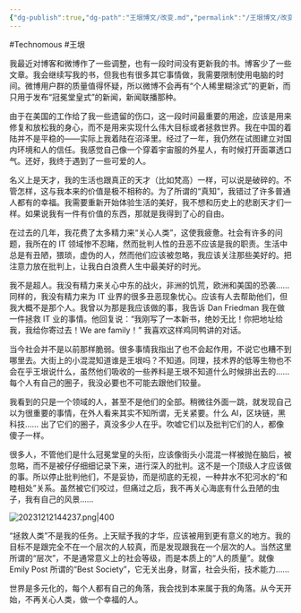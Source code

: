 ```yaml
---
{"dg-publish":true,"dg-path":"王垠博文/改变.md","permalink":"/王垠博文/改变/","created":"2023-12-12T14:42:02.601+08:00","updated":"2023-12-12T14:43:03.794+08:00"}
---
```


#Technomous #王垠 

我最近对博客和微博作了一些调整，也有一段时间没有更新我的书。博客少了一些文章。我会继续写我的书，但我也有很多其它事情做，我需要限制使用电脑的时间。微博用户群的质量值得怀疑，所以微博不会再有“个人稀里糊涂式”的更新，而只用于发布“冠冕堂皇式”的新闻，新闻联播那种。

由于在美国的工作给了我一些遗留的伤口，这一段时间最重要的用途，应该是用来修复和放松我的身心，而不是用来实现什么伟大目标或者拯救世界。我在中国的着陆并不是平稳的——实际上我着陆在沼泽里。经过了一年，我仍然在试图建立对国内环境和人的信任。我感觉自己像一个穿着宇宙服的外星人，有时候打开面罩透口气。还好，我终于遇到了一些可爱的人。

名义上是天才，我的生活也跟真正的天才（比如梵高）一样，可以说是破碎的。不管怎样，这与我本来的价值是极不相称的。为了所谓的“真知”，我错过了许多普通人都有的幸福。我需要重新开始体验生活的美好，我不想和历史上的悲剧天才们一样。如果说我有一件有价值的东西，那就是我得到了心的自由。

在过去的几年，我花费了太多精力来“关心人类”，这使我疲惫。社会有许多的问题，我所在的 IT 领域惨不忍睹，然而批判人性的丑恶不应该是我的职责。生活中总是有丑陋，猥琐，虚伪的人，然而他们应该被忽略，我应该关注那些美好的。把注意力放在批判上，让我白白浪费人生中最美好的时光。

我不是超人。我没有精力来关心中东的战火，非洲的饥荒，欧洲和美国的恐袭…… 同样的，我没有精力来为 IT 业界的很多丑恶现象忧心。应该有人去帮助他们，但我大概不是那个人。我曾以为那是我应该做的事，我告诉 Dan Friedman 我在做一件拯救 IT 业的事情。他回复说：“我刚写了一本新书，绝妙无比！你把地址给我，我给你寄过去！We are family！” 我喜欢这样鸡同鸭讲的对话。

当今社会并不是以前那样脆弱。很多事情我指出了也不会起作用，不说它也糟不到哪里去。大街上的小混混知道谁是王垠吗？不知道。同理，技术界的低等生物也不会在乎王垠说什么，虽然他们吸收的一些养料是王垠不知道什么时候排出去的…… 每个人有自己的圈子，我没必要也不可能去跟他们较量。

我看到的只是一个领域的人，甚至不是他们的全部。稍微往外面一跳，就发现自己以为很重要的事情，在外人看来其实不知所谓，无关紧要。什么 AI，区块链，黑科技…… 出了它们的圈子，真没多少人在乎。吹嘘它们以及批判它们的人，都像傻子一样。

很多人，不管他们是什么冠冕堂皇的头衔，应该像街头小混混一样被抛在脑后，被忽略，而不是被仔仔细细记录下来，进行深入的批判。这不是一个顶级人才应该做的事。所以停止批判他们，不是妥协，而是彻底的无视，一种井水不犯河水的“和睦相处”关系。虽然被它们咬过，但痛过之后，我不再关心海底有什么丑陋的虫子，我有自己的风景……

![20231212144237.png|400](/img/user/0.Asset/resource/20231212144237.png)

“拯救人类”不是我的任务。上天赋予我的才华，应该被用到更有意义的地方。我的目标不是跟完全不在一个层次的人较真，而是发现跟我在一个层次的人。当然这里所谓的“层次”，不是通常意义上的社会等级，而是本质上的“人的质量”。就像 Emily Post 所谓的“Best Society”，它无关出身，财富，社会头衔，技术能力……

世界是多元化的，每个人都有自己的角落，我会找到本来属于我的角落。从今天开始，不再关心人类，做一个幸福的人。